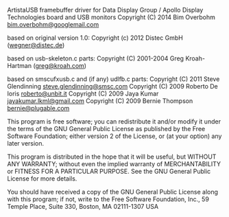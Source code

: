 ArtistaUSB framebuffer driver for Data Display Group / Apollo Display Technologies board and USB monitors
Copyright (C) 2014 Bim Overbohm <bim.overbohm@googlemail.com>

based on original version 1.0:
Copyright (c) 2012 Distec GmbH (wegner@distec.de)

based on usb-skeleton.c parts:
Copyright (C) 2001-2004 Greg Kroah-Hartman (greg@kroah.com)

based on smscufxusb.c and (if any) udlfb.c parts:
Copyright (C) 2011 Steve Glendinning <steve.glendinning@smsc.com>
Copyright (C) 2009 Roberto De Ioris <roberto@unbit.it>
Copyright (C) 2009 Jaya Kumar <jayakumar.lkml@gmail.com>
Copyright (C) 2009 Bernie Thompson <bernie@plugable.com>

This program is free software; you can redistribute it and/or modify it under the terms of the GNU General Public License as published by the Free Software Foundation; either version 2 of the License, or (at your option) any later version.

This program is distributed in the hope that it will be useful, but WITHOUT ANY WARRANTY; without even the implied warranty of MERCHANTABILITY or FITNESS FOR A PARTICULAR PURPOSE. See the GNU General Public License for more details.

You should have received a copy of the GNU General Public License along with this program; if not, write to the Free Software Foundation, Inc., 59 Temple Place, Suite 330, Boston, MA 02111-1307 USA

